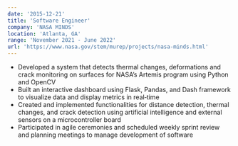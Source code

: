 ```yaml
---
date: '2015-12-21'
title: 'Software Engineer'
company: 'NASA MINDS'
location: 'Atlanta, GA'
range: 'November 2021 - June 2022'
url: 'https://www.nasa.gov/stem/murep/projects/nasa-minds.html'
---
```


- Developed a system that detects thermal changes, deformations and crack monitoring on surfaces for NASA’s Artemis program using Python and OpenCV
- Built an interactive dashboard using Flask, Pandas, and Dash framework to visualize data and display metrics in real‑time
- Created and implemented functionalities for distance detection, thermal changes, and crack detection using artificial intelligence and external sensors on a microcontroller board
- Participated in agile ceremonies and scheduled weekly sprint review and planning meetings to manage development of software
